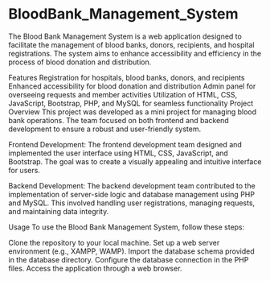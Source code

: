 # BloodBank_Management_System

The Blood Bank Management System is a web application designed to facilitate the management of blood banks, donors, recipients, and hospital registrations. The system aims to enhance accessibility and efficiency in the process of blood donation and distribution.

Features
Registration for hospitals, blood banks, donors, and recipients
Enhanced accessibility for blood donation and distribution
Admin panel for overseeing requests and member activities
Utilization of HTML, CSS, JavaScript, Bootstrap, PHP, and MySQL for seamless functionality
Project Overview
This project was developed as a mini project for managing blood bank operations. The team focused on both frontend and backend development to ensure a robust and user-friendly system.

Frontend Development: The frontend development team designed and implemented the user interface using HTML, CSS, JavaScript, and Bootstrap. The goal was to create a visually appealing and intuitive interface for users.

Backend Development: The backend development team contributed to the implementation of server-side logic and database management using PHP and MySQL. This involved handling user registrations, managing requests, and maintaining data integrity.

Usage
To use the Blood Bank Management System, follow these steps:

Clone the repository to your local machine.
Set up a web server environment (e.g., XAMPP, WAMP).
Import the database schema provided in the database directory.
Configure the database connection in the PHP files.
Access the application through a web browser.
